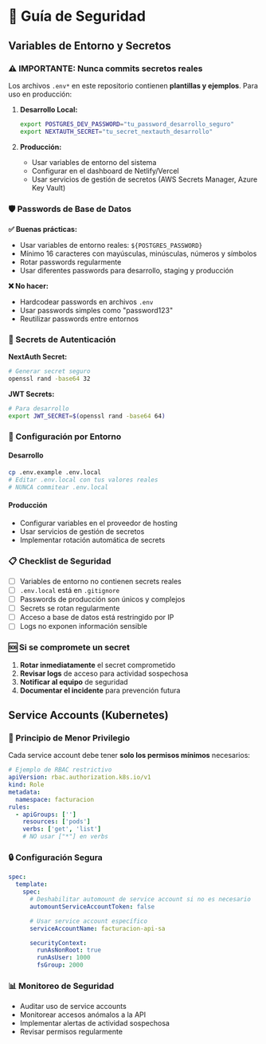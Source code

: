 # 🔐 Guía de Seguridad

## Variables de Entorno y Secretos

### ⚠️ IMPORTANTE: Nunca commits secretos reales

Los archivos `.env*` en este repositorio contienen **plantillas y ejemplos**. Para uso en producción:

1. **Desarrollo Local:**

   ```bash
   export POSTGRES_DEV_PASSWORD="tu_password_desarrollo_seguro"
   export NEXTAUTH_SECRET="tu_secret_nextauth_desarrollo"
   ```

2. **Producción:**
   - Usar variables de entorno del sistema
   - Configurar en el dashboard de Netlify/Vercel
   - Usar servicios de gestión de secretos (AWS Secrets Manager, Azure Key Vault)

### 🛡️ Passwords de Base de Datos

**✅ Buenas prácticas:**

- Usar variables de entorno reales: `${POSTGRES_PASSWORD}`
- Mínimo 16 caracteres con mayúsculas, minúsculas, números y símbolos
- Rotar passwords regularmente
- Usar diferentes passwords para desarrollo, staging y producción

**❌ No hacer:**

- Hardcodear passwords en archivos `.env`
- Usar passwords simples como "password123"
- Reutilizar passwords entre entornos

### 🔑 Secrets de Autenticación

**NextAuth Secret:**

```bash
# Generar secret seguro
openssl rand -base64 32
```

**JWT Secrets:**

```bash
# Para desarrollo
export JWT_SECRET=$(openssl rand -base64 64)
```

### 🚀 Configuración por Entorno

#### Desarrollo

```bash
cp .env.example .env.local
# Editar .env.local con tus valores reales
# NUNCA commitear .env.local
```

#### Producción

- Configurar variables en el proveedor de hosting
- Usar servicios de gestión de secretos
- Implementar rotación automática de secrets

### 📋 Checklist de Seguridad

- [ ] Variables de entorno no contienen secrets reales
- [ ] `.env.local` está en `.gitignore`
- [ ] Passwords de producción son únicos y complejos
- [ ] Secrets se rotan regularmente
- [ ] Acceso a base de datos está restringido por IP
- [ ] Logs no exponen información sensible

### 🆘 Si se compromete un secret

1. **Rotar inmediatamente** el secret comprometido
2. **Revisar logs** de acceso para actividad sospechosa
3. **Notificar al equipo** de seguridad
4. **Documentar el incidente** para prevención futura

## Service Accounts (Kubernetes)

### 🎯 Principio de Menor Privilegio

Cada service account debe tener **solo los permisos mínimos** necesarios:

```yaml
# Ejemplo de RBAC restrictivo
apiVersion: rbac.authorization.k8s.io/v1
kind: Role
metadata:
  namespace: facturacion
rules:
  - apiGroups: ['']
    resources: ['pods']
    verbs: ['get', 'list']
    # NO usar ["*"] en verbs
```

### 🔒 Configuración Segura

```yaml
spec:
  template:
    spec:
      # Deshabilitar automount de service account si no es necesario
      automountServiceAccountToken: false

      # Usar service account específico
      serviceAccountName: facturacion-api-sa

      securityContext:
        runAsNonRoot: true
        runAsUser: 1000
        fsGroup: 2000
```

### 📊 Monitoreo de Seguridad

- Auditar uso de service accounts
- Monitorear accesos anómalos a la API
- Implementar alertas de actividad sospechosa
- Revisar permisos regularmente
